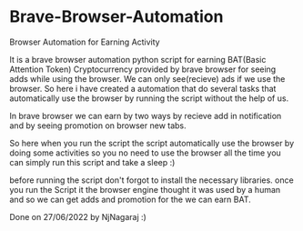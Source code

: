 # Brave-Browser-Automation
Browser Automation for Earning Activity

It is a brave browser automation python script for earning BAT(Basic Attention Token) Cryptocurrency provided by
brave browser for seeing adds while using the browser. We can only see(recieve) ads if we use the browser.
So here i have created a automation that do several tasks that automatically use the browser by
running the script without the help of us.

In brave browser we can earn by two ways by recieve add in notification and by seeing promotion on browser new tabs.

So here when you run the script the script automatically use the browser by doing some activities so you no need to use the browser all the time 
you can simply run this script and take a sleep :)

before running the script don't forgot to install the necessary libraries.
once you run the Script it the browser engine thought it was used by a human and so we can get adds and promotion for the we can earn BAT.

Done on 27/06/2022
by NjNagaraj :)
